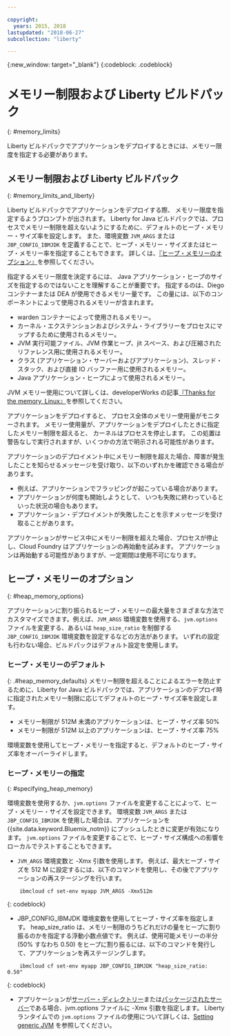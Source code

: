 ```yaml
---

copyright:
  years: 2015, 2018
lastupdated: "2018-06-27"
subcollection: "liberty"

---
```


{:new_window: target="_blank"}
{:codeblock: .codeblock}

# メモリー制限および Liberty ビルドパック
{: #memory_limits}

Liberty ビルドパックでアプリケーションをデプロイするときには、メモリー限度を指定する必要があります。

## メモリー制限および Liberty ビルドパック
{: #memory_limits_and_liberty}


Liberty ビルドパックでアプリケーションをデプロイする際、
メモリー限度を指定するようプロンプトが出されます。 Liberty for Java ビルドパックでは、プロセスでメモリー制限を超えないようにするために、デフォルトのヒープ・メモリー・サイズ率を設定します。 また、環境変数 `JVM_ARGS` または `JBP_CONFIG_IBMJDK` を定義することで、ヒープ・メモリー・サイズまたはヒープ・メモリー率を指定することもできます。 詳しくは、[『ヒープ・メモリーのオプション』](#heap_memory_options)を参照してください。

指定するメモリー限度を決定するには、
Java アプリケーション・ヒープのサイズを指定するのではないことを理解することが重要です。 指定するのは、Diego コンテナーまたは DEA が使用できるメモリー量です。 この量には、以下のコンポーネントによって使用されるメモリーが含まれます。

* warden コンテナーによって使用されるメモリー。
* カーネル・エクステンションおよびシステム・ライブラリーをプロセスにマップするために使用されるメモリー。
* JVM 実行可能ファイル、JVM 作業ヒープ、jit スペース、および圧縮されたリファレンス用に使用されるメモリー。
* クラス (アプリケーション・サーバーおよびアプリケーション)、スレッド・スタック、および直接 IO バッファー用に使用されるメモリー。
* Java アプリケーション・ヒープによって使用されるメモリー。

JVM メモリー使用について詳しくは、developerWorks の記事[『Thanks for the memory, Linux』](http://www.ibm.com/developerworks/library/j-nativememory-linux/)を参照してください。

アプリケーションをデプロイすると、
プロセス全体のメモリー使用量がモニターされます。 メモリー使用量が、アプリケーションをデプロイしたときに指定したメモリー制限を超えると、
カーネルはプロセスを停止します。 この処置は警告なしで実行されますが、いくつかの方法で明示される可能性があります。

 アプリケーションのデプロイメント中にメモリー制限を超えた場合、障害が発生したことを知らせるメッセージを受け取り、以下のいずれかを確認できる場合があります。

  * 例えば、アプリケーションでフラッピングが起こっている場合があります。
  * アプリケーションが何度も開始しようとして、
いつも失敗に終わっているといった状況の場合もあります。
  * アプリケーション・デプロイメントが失敗したことを示すメッセージを受け取ることがあります。

アプリケーションがサービス中にメモリー制限を超えた場合、プロセスが停止し、Cloud Foundry はアプリケーションの再始動を試みます。 アプリケーションは再始動する可能性がありますが、一定期間は使用不可になります。

## ヒープ・メモリーのオプション
{: #heap_memory_options}

アプリケーションに割り振られるヒープ・メモリーの最大量をさまざまな方法でカスタマイズできます。例えば、`JVM_ARGS` 環境変数を使用する、`jvm.options` ファイルを変更する、あるいは `heap_size_ratio` を制御する `JBP_CONFIG_IBMJDK` 環境変数を設定するなどの方法があります。 いずれの設定も行わない場合、ビルドパックはデフォルト設定を使用します。

### ヒープ・メモリーのデフォルト
{: .#heap_memory_defaults}
メモリー制限を超えることによるエラーを防止するために、Liberty for Java ビルドパックでは、アプリケーションのデプロイ時に指定されたメモリー制限に応じてデフォルトのヒープ・サイズ率を設定します。

* メモリー制限が 512M 未満のアプリケーションは、ヒープ・サイズ率 50%
* メモリー制限が 512M 以上のアプリケーションは、ヒープ・サイズ率 75%

環境変数を使用してヒープ・メモリーを指定すると、デフォルトのヒープ・サイズ率をオーバーライドします。

### ヒープ・メモリーの指定
{: #specifying_heap_memory}

環境変数を使用するか、`jvm.options` ファイルを変更することによって、ヒープ・メモリー・サイズを設定できます。 環境変数 `JVM_ARGS` または `JBP_CONFIG_IBMJDK` を使用した場合は、アプリケーションを {{site.data.keyword.Bluemix_notm}} にプッシュしたときに変更が有効になります。 `jvm.options` ファイルを変更することで、ヒープ・サイズ構成への影響をローカルでテストすることもできます。

* `JVM_ARGS` 環境変数と -Xmx 引数を使用します。 例えば、最大ヒープ・サイズを 512 M に設定するには、以下のコマンドを使用し、その後でアプリケーションの再ステージングを行います。

```
    ibmcloud cf set-env myapp JVM_ARGS -Xmx512m
```
{: codeblock}

* JBP_CONFIG_IBMJDK 環境変数を使用してヒープ・サイズ率を指定します。  heap_size_ratio は、メモリー制限のうちどれだけの量をヒープに割り振るのかを指定する浮動小数点値です。  例えば、使用可能メモリーの半分 (50% すなわち 0.50) をヒープに割り振るには、以下のコマンドを発行して、アプリケーションを再ステージングします。

```
    ibmcloud cf set-env myapp JBP_CONFIG_IBMJDK "heap_size_ratio: 0.50"
```
{: codeblock}

* アプリケーションが[サーバー・ディレクトリー](/docs/runtimes/liberty/optionsForPushing.html#server_directory)または[パッケージされたサーバー](/docs/runtimes/liberty/optionsForPushing.html#packaged_server)である場合、jvm.options ファイルに -Xmx 引数を指定します。 Liberty ランタイムでの `jvm.options` ファイルの使用について詳しくは、[Setting generic JVM](http://www-01.ibm.com/support/docview.wss?uid=swg21596474) を参照してください。  
